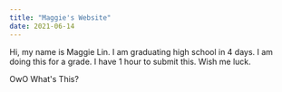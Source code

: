 ```yaml
---
title: "Maggie's Website"
date: 2021-06-14
---
```


Hi, my name is Maggie Lin. I am graduating high school in 4 days. I am doing this for a grade. I have 1 hour to submit this. Wish me luck.




OwO What's This?
